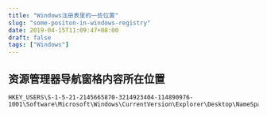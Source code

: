 ```yaml
---
title: "Windows注册表里的一些位置"
slug: "some-positon-in-windows-registry"
date: 2019-04-15T11:09:47+08:00
draft: false
tags: ["Windows"]
---
```


## 资源管理器导航窗格内容所在位置

```
HKEY_USERS\S-1-5-21-2145665870-3214923404-114890976-1001\Software\Microsoft\Windows\CurrentVersion\Explorer\Desktop\NameSpace\
```
